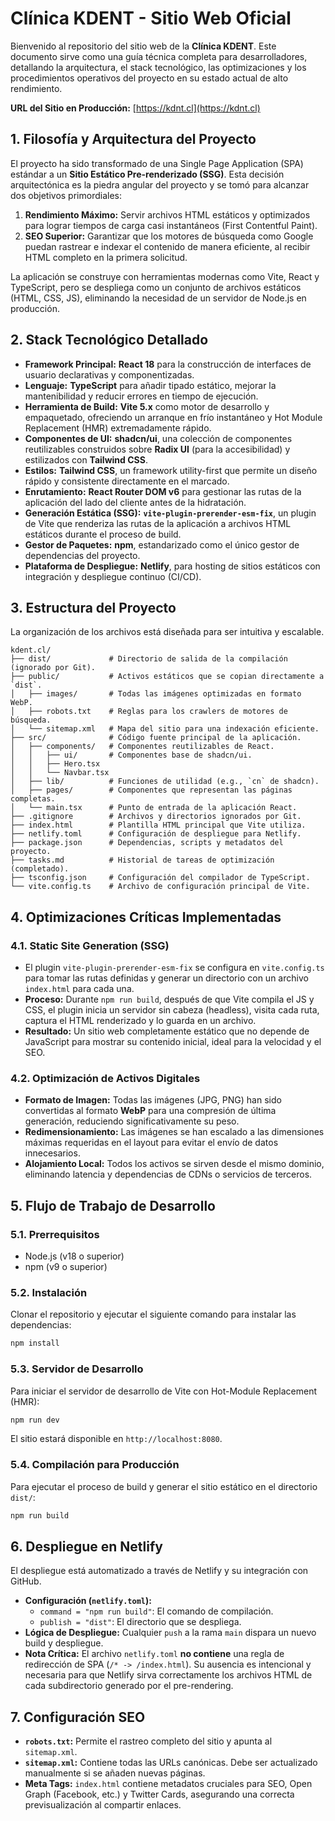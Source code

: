 # Clínica KDENT - Sitio Web Oficial

Bienvenido al repositorio del sitio web de la **Clínica KDENT**. Este documento sirve como una guía técnica completa para desarrolladores, detallando la arquitectura, el stack tecnológico, las optimizaciones y los procedimientos operativos del proyecto en su estado actual de alto rendimiento.

**URL del Sitio en Producción:** [https://kdnt.cl](https://kdnt.cl)

## 1. Filosofía y Arquitectura del Proyecto

El proyecto ha sido transformado de una Single Page Application (SPA) estándar a un **Sitio Estático Pre-renderizado (SSG)**. Esta decisión arquitectónica es la piedra angular del proyecto y se tomó para alcanzar dos objetivos primordiales:

1.  **Rendimiento Máximo:** Servir archivos HTML estáticos y optimizados para lograr tiempos de carga casi instantáneos (First Contentful Paint).
2.  **SEO Superior:** Garantizar que los motores de búsqueda como Google puedan rastrear e indexar el contenido de manera eficiente, al recibir HTML completo en la primera solicitud.

La aplicación se construye con herramientas modernas como Vite, React y TypeScript, pero se despliega como un conjunto de archivos estáticos (HTML, CSS, JS), eliminando la necesidad de un servidor de Node.js en producción.

## 2. Stack Tecnológico Detallado

-   **Framework Principal:** **React 18** para la construcción de interfaces de usuario declarativas y componentizadas.
-   **Lenguaje:** **TypeScript** para añadir tipado estático, mejorar la mantenibilidad y reducir errores en tiempo de ejecución.
-   **Herramienta de Build:** **Vite 5.x** como motor de desarrollo y empaquetado, ofreciendo un arranque en frío instantáneo y Hot Module Replacement (HMR) extremadamente rápido.
-   **Componentes de UI:** **shadcn/ui**, una colección de componentes reutilizables construidos sobre **Radix UI** (para la accesibilidad) y estilizados con **Tailwind CSS**.
-   **Estilos:** **Tailwind CSS**, un framework utility-first que permite un diseño rápido y consistente directamente en el marcado.
-   **Enrutamiento:** **React Router DOM v6** para gestionar las rutas de la aplicación del lado del cliente antes de la hidratación.
-   **Generación Estática (SSG):** **`vite-plugin-prerender-esm-fix`**, un plugin de Vite que renderiza las rutas de la aplicación a archivos HTML estáticos durante el proceso de build.
-   **Gestor de Paquetes:** **npm**, estandarizado como el único gestor de dependencias del proyecto.
-   **Plataforma de Despliegue:** **Netlify**, para hosting de sitios estáticos con integración y despliegue continuo (CI/CD).

## 3. Estructura del Proyecto

La organización de los archivos está diseñada para ser intuitiva y escalable.

```
kdent.cl/
├── dist/             # Directorio de salida de la compilación (ignorado por Git).
├── public/           # Activos estáticos que se copian directamente a `dist`.
│   ├── images/       # Todas las imágenes optimizadas en formato WebP.
│   ├── robots.txt    # Reglas para los crawlers de motores de búsqueda.
│   └── sitemap.xml   # Mapa del sitio para una indexación eficiente.
├── src/              # Código fuente principal de la aplicación.
│   ├── components/   # Componentes reutilizables de React.
│   │   ├── ui/       # Componentes base de shadcn/ui.
│   │   ├── Hero.tsx
│   │   └── Navbar.tsx
│   ├── lib/          # Funciones de utilidad (e.g., `cn` de shadcn).
│   ├── pages/        # Componentes que representan las páginas completas.
│   └── main.tsx      # Punto de entrada de la aplicación React.
├── .gitignore        # Archivos y directorios ignorados por Git.
├── index.html        # Plantilla HTML principal que Vite utiliza.
├── netlify.toml      # Configuración de despliegue para Netlify.
├── package.json      # Dependencias, scripts y metadatos del proyecto.
├── tasks.md          # Historial de tareas de optimización (completado).
├── tsconfig.json     # Configuración del compilador de TypeScript.
└── vite.config.ts    # Archivo de configuración principal de Vite.
```

## 4. Optimizaciones Críticas Implementadas

### 4.1. Static Site Generation (SSG)

-   El plugin `vite-plugin-prerender-esm-fix` se configura en `vite.config.ts` para tomar las rutas definidas y generar un directorio con un archivo `index.html` para cada una.
-   **Proceso:** Durante `npm run build`, después de que Vite compila el JS y CSS, el plugin inicia un servidor sin cabeza (headless), visita cada ruta, captura el HTML renderizado y lo guarda en un archivo.
-   **Resultado:** Un sitio web completamente estático que no depende de JavaScript para mostrar su contenido inicial, ideal para la velocidad y el SEO.

### 4.2. Optimización de Activos Digitales

-   **Formato de Imagen:** Todas las imágenes (JPG, PNG) han sido convertidas al formato **WebP** para una compresión de última generación, reduciendo significativamente su peso.
-   **Redimensionamiento:** Las imágenes se han escalado a las dimensiones máximas requeridas en el layout para evitar el envío de datos innecesarios.
-   **Alojamiento Local:** Todos los activos se sirven desde el mismo dominio, eliminando latencia y dependencias de CDNs o servicios de terceros.

## 5. Flujo de Trabajo de Desarrollo

### 5.1. Prerrequisitos

-   Node.js (v18 o superior)
-   npm (v9 o superior)

### 5.2. Instalación

Clonar el repositorio y ejecutar el siguiente comando para instalar las dependencias:

```bash
npm install
```

### 5.3. Servidor de Desarrollo

Para iniciar el servidor de desarrollo de Vite con Hot-Module Replacement (HMR):

```bash
npm run dev
```

El sitio estará disponible en `http://localhost:8080`.

### 5.4. Compilación para Producción

Para ejecutar el proceso de build y generar el sitio estático en el directorio `dist/`:

```bash
npm run build
```

## 6. Despliegue en Netlify

El despliegue está automatizado a través de Netlify y su integración con GitHub.

-   **Configuración (`netlify.toml`):**
    -   `command = "npm run build"`: El comando de compilación.
    -   `publish = "dist"`: El directorio que se despliega.
-   **Lógica de Despliegue:** Cualquier `push` a la rama `main` dispara un nuevo build y despliegue.
-   **Nota Crítica:** El archivo `netlify.toml` **no contiene** una regla de redirección de SPA (`/* -> /index.html`). Su ausencia es intencional y necesaria para que Netlify sirva correctamente los archivos HTML de cada subdirectorio generado por el pre-rendering.

## 7. Configuración SEO

-   **`robots.txt`:** Permite el rastreo completo del sitio y apunta al `sitemap.xml`.
-   **`sitemap.xml`:** Contiene todas las URLs canónicas. Debe ser actualizado manualmente si se añaden nuevas páginas.
-   **Meta Tags:** `index.html` contiene metadatos cruciales para SEO, Open Graph (Facebook, etc.) y Twitter Cards, asegurando una correcta previsualización al compartir enlaces.
